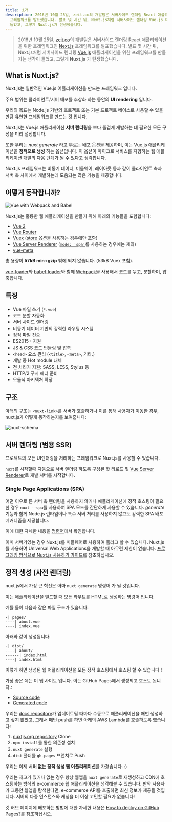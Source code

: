 ```yaml
---
title: 소개
description: 2016년 10월 25일, zeit.co의 개발팀은 서버사이드 렌더링 React 애플리케이션을 위한 프레임워크인 Next.js
  프레임워크를 발표했습니다. 발표 몇 시간 뒤, Next.js처럼 서버사이드 렌더링 Vue.js 애플리케이션을 위한 프레임워크를 만들자는 생각이
  들었고, 그렇게 Nuxt.js가 탄생했습니다.
---
```


> 2016년 10월 25일, [zeit.co](https://zeit.co/)의 개발팀은 서버사이드 렌더링 React 애플리케이션을 위한 프레임워크인 [Next.js](https://zeit.co/blog/next) 프레임워크를 발표했습니다. 발표 몇 시간 뒤, Next.js처럼 서버사이드 렌더링 [Vue.js](https://vuejs.org) 애플리케이션을 위한 프레임워크를 만들자는 생각이 들었고, 그렇게 **Nuxt.js** 가 탄생했습니다.

## What is Nuxt.js?

Nuxt.js는 일반적인 Vue.js 어플리케이션을 만드는 프레임워크 입니다.

주요 범위는 클라이언트/서버 배포를 추상화 하는 동안의 **UI rendering** 입니다.


우리의 목표는 Node.js 기반의 프로젝트 또는 기본 프로젝트 베이스로 사용할 수 있을 만큼 유연한 프레임워크를 만드는 것 입니다.

Nuxt.js는 Vue.js 애플리케이션 **서버 렌더링**을 보다 즐겁게 개발하는 데 필요한 모든 구성을 미리 설정합니다.

또한 우리는 *nuxt generate* 라고 부르는 배포 옵션을 제공하며, 이는 Vue.js 애플리케이션을 **정적으로 생성** 하는 옵션입니다.
이 옵션이 마이크로 서비스를 지향하는 웹 애플리케이션 개발의 다음 단계가 될 수 있다고 생각합니다.

Nuxt.js 프레임워크는 비동기 데이터, 미들웨어, 레이아웃 등과 같이 클라이언트 측과 서버 측 사이에서 개발하는데 도움되는 많은 기능을 제공합니다.

## 어떻게 동작합니까?

![Vue with Webpack and Babel](https://i.imgur.com/avEUftE.png)

Nuxt.js는 훌륭한 웹 애플리케이션을 만들기 위해 아래의 기능들을 포함합니다:

- [Vue 2](https://vuejs.org/)
- [Vue Router](https://router.vuejs.org/en/)
- [Vuex](https://vuex.vuejs.org/en/) ([store 옵션](/guide/vuex-store)을 사용하는 경우에만 포함)
- [Vue Server Renderer](https://ssr.vuejs.org/en/) ([`mode: 'spa'`](/api/configuration-mode)를 사용하는 경우에는 제외)
- [vue-meta](https://github.com/nuxt/vue-meta)

총 용량이 **57kB min+gzip** 밖에 되지 않습니다. (53kB  Vuex 포함).

[vue-loader](https://github.com/vuejs/vue-loader)와 [babel-loader](https://github.com/babel/babel-loader)와 함께 [Webpack](https://github.com/webpack/webpack)을 사용해서 코드를 묶고, 분할하며, 압축합니다.

## 특징

- Vue 파일 쓰기 (`*.vue`)
- 코드 분할 자동화
- 서버 사이드 렌더링
- 비동기 데이터 기반의 강력한 라우팅 시스템
- 정적 파일 전송
- ES2015+ 지원
- JS & CSS 코드 번들링 및 압축
- `<head>` 요소 관리 (`<title>`, `<meta>`, 기타.)
- 개발 중 Hot module 대체
- 전 처리기 지원: SASS, LESS, Stylus 등
- HTTP/2 푸시 헤더 준비
- 모듈식 아키텍처 확장

## 구조

아래의 구조는 `<nuxt-link>`를 서버가 호출하거나 이를 통해 사용자가 이동한 경우, nuxt.js가 어떻게 동작하는지를 보여줍니다:

![nuxt-schema](/nuxt-schema.svg)

## 서버 렌더링 (범용 SSR)

프로젝트의 모든 UI렌더링을 처리하는 프레임워크로 Nuxt.js를 사용할 수 있습니다.

`nuxt`를 시작할때 자동으로 서버 렌더링 하도록 구성된 핫 리로드 및 [Vue Server Renderer](https://ssr.vuejs.org/en/)로 개발 서버를 시작합니다.

### Single Page Applications (SPA)

어떤 이유로 든 서버 측 렌더링을 사용하지 않거나 애플리케이션에 정적 호스팅이 필요한 경우 `nuxt --spa`를 사용하여 SPA 모드를 간단하게 사용할 수 있습니다. *generate* 기능과 함께 Node.js 런타임이나 특수 서버 처리를 사용하지 않고도 강력한 SPA 배포 메커니즘을 제공합니다.

이에 대한 자세한 내용을 [명령어](/guide/commands)에서 확인합니다.

이미 서버가있는 경우 Nuxt.js를 미들웨어로 사용하여 플러그 할 수 있습니다. Nuxt.js를 사용하여 Universal Web Applications을 개발할 때 아무런 제한이 없습니다. [프로그래밍 방식으로 Nuxt.js 사용하기 가이드](/api/nuxt)를 참조하십시오.

## 정적 생성 (사전 렌더링)

nuxt.js에서 가장 큰 혁신은 아마 `nuxt generate` 명령어 가 될 것입니다.

이는 애플리케이션을 빌드할 때 모든 라우트를 HTML로 생성하는 명령어 입니다.

예를 들어 다음과 같은 파일 구조가 있습니다:

```
-| pages/
----| about.vue
----| index.vue
```

아래와 같이 생성됩니다:

```
-| dist/
----| about/
------| index.html
----| index.html
```

이렇게 하면 생성된 웹 어플리케이션을 모든 정적 호스팅에서 호스팅 할 수 있습니다 !

가장 좋은 예는 이 웹 사이트 입니다. 이는 GitHub Pages에서 생성되고 호스트 됩니다.:

- [Source code](https://github.com/nuxt/nuxtjs.org)
- [Generated code](https://github.com/nuxt/nuxtjs.org/tree/gh-pages)

우리는 [docs repository](https://github.com/nuxt/docs)가 업데이트될 때마다 수동으로 애플리케이션을 매번 생성하고 싶지 않았고, 그래서 매번 push를 하면 아래의 AWS Lambda를 호출하도록 했습니다:

1. [nuxtjs.org repository](https://github.com/nuxt/nuxtjs.org) Clone
2. `npm install`를 통한 의존성 설치
3. `nuxt generate` 실행
4. `dist` 폴더를 `gh-pages` 브랜치로 Push

우리는 이제 **서버 없는 정적 생성  웹 어플리케이션**를 가졌습니다. :)

우리는 재고가 있거나 없는 경우 항상 웹앱을 `nuxt generate`로 재생성하고 CDN에 호스팅하는 방식의 e-commerce 웹 애플리케이션을 생각해볼 수 있습니다. 만약 사용자가 그동안 웹앱을 탐색한다면, e-commerce API를 호출하면 최신 정보가 제공될 것입니다. 서버의 다중 인스턴스와 캐싱을 더 이상 고민할 필요가 없습니다!

<div class="Alert">

깃 허브 페이지에 배포하는 방법에 대한 자세한 내용은 [How to deploy on GitHub Pages?](/faq/github-pages)를 참조하십시오.

</div>
